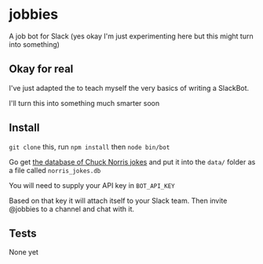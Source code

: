 # jobbies

A job bot for Slack (yes okay I'm just experimenting here but this might turn into something)

## Okay for real

I've just adapted the []() to teach myself the very basics of writing a SlackBot.

I'll turn this into something much smarter soon

## Install

`git clone` this, run `npm install` then `node bin/bot`

Go get [the database of Chuck Norris jokes](https://github.com/lmammino/norrisbot/blob/v1.0.0/data/norrisbot.db?raw=true) and put it into the `data/` folder as a file called `norris_jokes.db`

You will need to supply your API key in `BOT_API_KEY`

Based on that key it will attach itself to your Slack team.  Then invite @jobbies to a channel and chat with it.

## Tests

None yet

